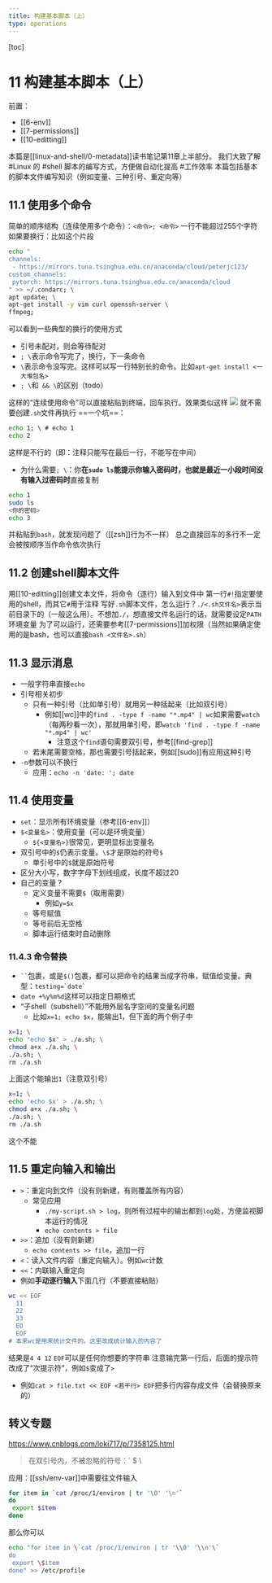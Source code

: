 ```yaml
---
title: 构建基本脚本（上）
type: operations
---
```


[toc]
# 11 构建基本脚本（上）
前置：
- [[6-env]]
- [[7-permissions]]
- [[10-editting]]

本篇是[[linux-and-shell/0-metadata]]读书笔记第11章上半部分。
我们大致了解 #Linux 的 #shell 脚本的编写方式，方便做自动化提高 #工作效率
本篇包括基本的脚本文件编写知识（例如变量、三种引号、重定向等）
## 11.1 使用多个命令
简单的顺序结构（连续使用多个命令）：`<命令>; <命令>`
一行不能超过255个字符
如果要换行：比如这个片段
```sh
echo "
channels:
 - https://mirrors.tuna.tsinghua.edu.cn/anaconda/cloud/peterjc123/
custom_channels:
 pytorch: https://mirrors.tuna.tsinghua.edu.cn/anaconda/cloud
" >> ~/.condarc; \
apt update; \
apt-get install -y vim curl openssh-server \
ffmpeg;
```
可以看到一些典型的换行的使用方式
- 引号未配对，则会等待配对
- `; \`表示命令写完了，换行，下一条命令
- `\`表示命令没写完。这样可以写一行特别长的命令。比如`apt-get install <一大堆包名>`
- `; \`和` && \`的区别（todo）

这样的“连续使用命令”可以直接粘贴到终端，回车执行。效果类似这样
![](11/multiple-cmd.png)
就不需要创建`.sh`文件再执行
==一个坑==：
```sh
echo 1; \ # echo 1
echo 2
```
这样是不行的（即：注释只能写在最后一行，不能写在中间）
- 为什么需要`; \`：你**在`sudo ls`能提示你输入密码时，也就是最近一小段时间没有输入过密码时**直接复制

```bash
echo 1
sudo ls
<你的密码>
echo 3
```
并粘贴到`bash`，就发现问题了（[[zsh]]行为不一样）
总之直接回车的多行不一定会被按顺序当作命令依次执行
## 11.2 创建shell脚本文件
用[[10-editting]]创建文本文件，将命令（逐行）输入到文件中
第一行`#!`指定要使用的shell，而其它`#`用于注释
写好`.sh`脚本文件，怎么运行？`./<.sh文件名>`表示当前目录下的（一般这么用）。不想加`./`，想直接文件名运行的话，就需要设定`PATH`环境变量
为了可以运行，还需要参考[[7-permissions]]加权限（当然如果确定使用的是bash，也可以直接`bash <文件名>.sh`）
## 11.3 显示消息
- 一般字符串直接`echo`
- 引号相关初步
  - 只有一种引号（比如单引号）就用另一种括起来（比如双引号）
    - 例如[[wc]]中的`find . -type f -name "*.mp4" | wc`如果需要`watch`（每两秒看一次），那就用单引号，即`watch 'find . -type f -name "*.mp4" | wc'`
      - 注意这个`find`语句需要双引号，参考[[find-grep]]
  - 若末尾需要空格，那也需要引号括起来，例如[[sudo]]有应用这种引号
- `-n`参数可以不换行
  - 应用：`echo -n 'date: '; date`
## 11.4 使用变量
- `set`：显示所有环境变量（参考[[6-env]]）
- `$<变量名>`：使用变量（可以是环境变量）
  - `${<变量名>}`很常见，更明显标出变量名
- 双引号中的`$`仍表示变量。`\$`才是原始的符号`$`
  - 单引号中的`$`就是原始符号
- 区分大小写，数字字母下划线组成，长度不超过20
- 自己的变量？
  - 定义变量不需要`$`（取用需要）
    - 例如`y=$x`
  - 等号赋值
  - 等号前后无空格
  - 脚本运行结束时自动删除
### 11.4.3 命令替换
- <code>&#96;&#96;</code>包裹，或是`$()`包裹，都可以把命令的结果当成字符串，赋值给变量。典型：<code>testing=&#96;date&#96;</code>
- `date +%y%m%d`这样可以指定日期格式
- “子shell（subshell）”不能用外层名字空间的变量名问题
  - 比如`x=1; echo $x`，能输出1，但下面的两个例子中
```sh
x=1; \
echo "echo $x" > ./a.sh; \
chmod a+x ./a.sh; \
./a.sh; \
rm ./a.sh
```
上面这个能输出`1`（注意双引号）
```sh
x=1; \
echo 'echo $x' > ./a.sh; \
chmod a+x ./a.sh; \
./a.sh; \
rm ./a.sh
```
这个不能
## 11.5 重定向输入和输出
- `>`：重定向到文件（没有则新建，有则覆盖所有内容）
  - 常见应用
    - `./my-script.sh > log`，则所有过程中的输出都到`log`处，方便监视脚本运行的情况
    - `echo contents > file`
- `>>`：追加（没有则新建）
  - `echo contents >> file`，追加一行
- `<`：读入文件内容（重定向输入）。例如`wc`计数
- `<<`：内联输入重定向
- 例如**手动逐行输入**下面几行（不要直接粘贴）
```sh
wc << EOF
  11
  22
  33
  EO
  EOF
# 本来wc是用来统计文件的。这里改成统计输入的内容了
```
结果是`4 4 12`
`EOF`可以是任何你想要的字符串
注意输完第一行后，后面的提示符改成了“次提示符”，例如`$`变成了`>`
- 例如`cat > file.txt << EOF <若干行> EOF`把多行内容存成文件（会替换原来的）
## 转义专题
https://www.cnblogs.com/loki717/p/7358125.html
> 在双引号内，不被忽略的符号：` $ \

应用：[[ssh/env-var]]中需要往文件输入
```sh
for item in `cat /proc/1/environ | tr '\0' '\n'`
do
 export $item
done
```
那么你可以
```sh
echo "for item in \`cat /proc/1/environ | tr '\\0' '\\n'\`
do
 export \$item
done" >> /etc/profile
```